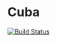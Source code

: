 # Cuba

[![Build Status](https://travis-ci.org/giordano/Cuba.jl.svg?branch=master)](https://travis-ci.org/giordano/Cuba.jl)

